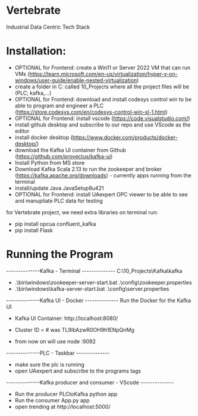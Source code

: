 # Vertebrate
Industrial Data Centric Tech Stack




# Installation:
 
 - OPTIONAL for Frontend: create a Win11 or Server 2022 VM that can run VMs (https://learn.microsoft.com/en-us/virtualization/hyper-v-on-windows/user-guide/enable-nested-virtualization)
 - create a folder in C: called 10_Projects where all the project files will be (PLC; kafka,...)
 - OPTIONAL for Frontend: download and install codesys control win to be able to program and engineer a PLC (https://store.codesys.com/en/codesys-control-win-sl-1.html)
 - OPTIONAL for Frontend: install vscode (https://code.visualstudio.com/)
 - install github desktop and subscribe to our repo and use VScode as the editor
 - install docker desktop (https://www.docker.com/products/docker-desktop/)
 - download the Kafka UI container from Github (https://github.com/provectus/kafka-ui)
 - Install Python from MS store
 - Download Kafka Scala 2.13   to run the zookeeper and broker (https://kafka.apache.org/downloads) - currently apps running from the terminal
 - install/update Java JavaSetup8u421
 - OPTIONAL for Frontend: install UAexpert OPC viewer to be able to see and manupliate PLC data for testing

 for Vertebrate project, we need extra libraries
 on terminal run:  
   - pip install opcua confluent_kafka
   - pip install Flask

# Running the Program

--------------Kafka - Terminal --------------
C:\10_Projects\Kafka\kafka
- .\bin\windows\zookeeper-server-start.bat .\config\zookeeper.properties
- .\bin\windows\kafka-server-start.bat .\config\server.properties

--------------Kafka UI - Docker --------------
Run the Docker for the Kafka UI
- Kafka UI Container: http://localhost:8080/

- Cluster ID = **<check the kafka log>**  # was TL9IbAzwR0OH9h1ENpQnMg
- from now on will use node **<check the kafka log>**:9092

--------------PLC - Taskbar --------------
- make sure the plc is running
- open UAexpert and subscribe to the programs tags

--------------Kafka producer and consumer - VScode --------------
- Run the producer PLCtoKafka python app
- Run the consumer App.py app 
- open trending at http://localhost:5000/
 
 
